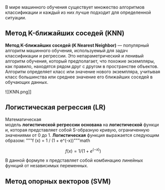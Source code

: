 В мире машинного обучения существует множество алгоритмов классификации и каждый из них лучше подходит для определенной ситуации.

## Метод K-ближайших соседей (KNN)

**Метод K-ближайших соседей (K Nearest Neighbor)** — популярный алгоритм машинного обучения, используемый для задач классификации и регрессии. Это непараметрический и ленивый алгоритм обучения, который предполагает, что похожие экземпляры, как правило, находятся рядом друг с другом в пространстве объектов. Алгоритм определяет класс или значение нового экземпляра, учитывая класс большинства или среднее значение его ближайших соседей в обучающих данных.

![[KNN.png]]

## Логистическая регрессия (LR)

Математическая модель **логистической** **регрессии** **основана** на **логистической** функции, которая представляет собой S-образную кривую, ограниченную значениями от 0 до 1. **Логистическая** функция выражается следующим образом: 
"""f (x) = 1 / (1 + e^(-x))"""math

$$f (x) = 1 / (1 + e^(-x))$$

В данной формуле x представляет собой комбинацию линейных функций от независимых переменных.

## Метод опорных векторов (SVM)